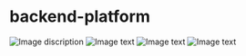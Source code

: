 # backend-platform
![Image discription](https://github.com/whatsgirl/img-storage/blob/master/2018-05-11_15-38-25.png)
![Image text](https://github.com/whatsgirl/img-storage/blob/master/2018-05-11_15-38-46.png)
![Image text](https://github.com/whatsgirl/img-storage/blob/master/2018-05-11_15-38-56.png)
![Image text](https://github.com/whatsgirl/img-storage/blob/master/2018-05-11_15-39-04.png)
